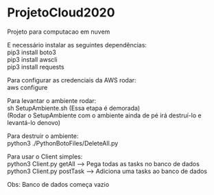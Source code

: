 # ProjetoCloud2020
Projeto para computacao em nuvem

E necessário instalar as seguintes dependências:  
pip3 install boto3  
pip3 install awscli  
pip3 install requests  

Para configurar as credenciais da AWS rodar:  
aws configure

Para levantar o ambiente rodar:  
sh SetupAmbiente.sh (Essa etapa é demorada)  
(Rodar o SetupAmbiente com o ambiente ainda de pé irá destruí-lo e levantá-lo denovo)
  
Para destruir o ambiente:  
python3 ./PythonBotoFiles/DeleteAll.py  

Para usar o Client simples:  
python3 Client.py getAll --> Pega todas as tasks no banco de dados  
python3 Client.py postTask --> Adiciona uma tasks ao banco de dados  
  
Obs: Banco de dados começa vazio

